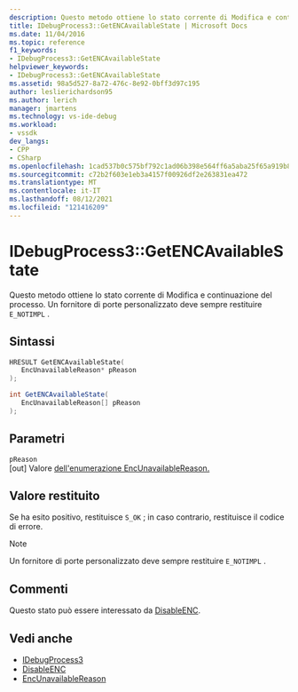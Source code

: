 ```yaml
---
description: Questo metodo ottiene lo stato corrente di Modifica e continuazione del processo.
title: IDebugProcess3::GetENCAvailableState | Microsoft Docs
ms.date: 11/04/2016
ms.topic: reference
f1_keywords:
- IDebugProcess3::GetENCAvailableState
helpviewer_keywords:
- IDebugProcess3::GetENCAvailableState
ms.assetid: 98a5d527-8a72-476c-8e92-0bff3d97c195
author: leslierichardson95
ms.author: lerich
manager: jmartens
ms.technology: vs-ide-debug
ms.workload:
- vssdk
dev_langs:
- CPP
- CSharp
ms.openlocfilehash: 1cad537b0c575bf792c1ad06b398e564ff6a5aba25f65a919b8df372506db803
ms.sourcegitcommit: c72b2f603e1eb3a4157f00926df2e263831ea472
ms.translationtype: MT
ms.contentlocale: it-IT
ms.lasthandoff: 08/12/2021
ms.locfileid: "121416209"
---
```

# <a name="idebugprocess3getencavailablestate"></a>IDebugProcess3::GetENCAvailableState
Questo metodo ottiene lo stato corrente di Modifica e continuazione del processo. Un fornitore di porte personalizzato deve sempre restituire `E_NOTIMPL` .

## <a name="syntax"></a>Sintassi

```cpp
HRESULT GetENCAvailableState(
   EncUnavailableReason* pReason
);
```

```csharp
int GetENCAvailableState(
   EncUnavailableReason[] pReason
);
```

## <a name="parameters"></a>Parametri
`pReason`\
[out] Valore [dell'enumerazione EncUnavailableReason.](../../../extensibility/debugger/reference/encunavailablereason.md)

## <a name="return-value"></a>Valore restituito
 Se ha esito positivo, restituisce `S_OK` ; in caso contrario, restituisce il codice di errore.

> [!NOTE]
> Un fornitore di porte personalizzato deve sempre restituire `E_NOTIMPL` .

## <a name="remarks"></a>Commenti
 Questo stato può essere interessato da [DisableENC](../../../extensibility/debugger/reference/idebugprocess3-disableenc.md).

## <a name="see-also"></a>Vedi anche
- [IDebugProcess3](../../../extensibility/debugger/reference/idebugprocess3.md)
- [DisableENC](../../../extensibility/debugger/reference/idebugprocess3-disableenc.md)
- [EncUnavailableReason](../../../extensibility/debugger/reference/encunavailablereason.md)
